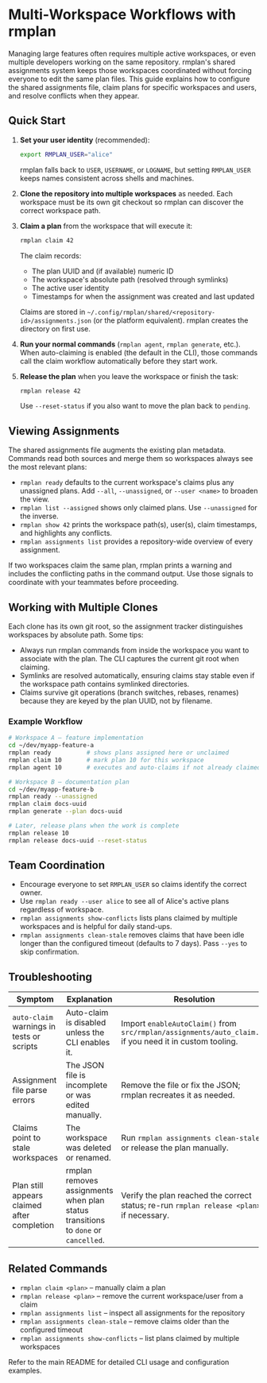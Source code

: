 # Multi-Workspace Workflows with rmplan

Managing large features often requires multiple active workspaces, or even multiple developers working on the same repository. rmplan's shared assignments system keeps those workspaces coordinated without forcing everyone to edit the same plan files. This guide explains how to configure the shared assignments file, claim plans for specific workspaces and users, and resolve conflicts when they appear.

## Quick Start

1. **Set your user identity** (recommended):

   ```bash
   export RMPLAN_USER="alice"
   ```

   rmplan falls back to `USER`, `USERNAME`, or `LOGNAME`, but setting `RMPLAN_USER` keeps names consistent across shells and machines.

2. **Clone the repository into multiple workspaces** as needed. Each workspace must be its own git checkout so rmplan can discover the correct workspace path.

3. **Claim a plan** from the workspace that will execute it:

   ```bash
   rmplan claim 42
   ```

   The claim records:

   - The plan UUID and (if available) numeric ID
   - The workspace's absolute path (resolved through symlinks)
   - The active user identity
   - Timestamps for when the assignment was created and last updated

   Claims are stored in `~/.config/rmplan/shared/<repository-id>/assignments.json` (or the platform equivalent). rmplan creates the directory on first use.

4. **Run your normal commands** (`rmplan agent`, `rmplan generate`, etc.). When auto-claiming is enabled (the default in the CLI), those commands call the claim workflow automatically before they start work.

5. **Release the plan** when you leave the workspace or finish the task:

   ```bash
   rmplan release 42
   ```

   Use `--reset-status` if you also want to move the plan back to `pending`.

## Viewing Assignments

The shared assignments file augments the existing plan metadata. Commands read both sources and merge them so workspaces always see the most relevant plans:

- `rmplan ready` defaults to the current workspace's claims plus any unassigned plans. Add `--all`, `--unassigned`, or `--user <name>` to broaden the view.
- `rmplan list --assigned` shows only claimed plans. Use `--unassigned` for the inverse.
- `rmplan show 42` prints the workspace path(s), user(s), claim timestamps, and highlights any conflicts.
- `rmplan assignments list` provides a repository-wide overview of every assignment.

If two workspaces claim the same plan, rmplan prints a warning and includes the conflicting paths in the command output. Use those signals to coordinate with your teammates before proceeding.

## Working with Multiple Clones

Each clone has its own git root, so the assignment tracker distinguishes workspaces by absolute path. Some tips:

- Always run rmplan commands from inside the workspace you want to associate with the plan. The CLI captures the current git root when claiming.
- Symlinks are resolved automatically, ensuring claims stay stable even if the workspace path contains symlinked directories.
- Claims survive git operations (branch switches, rebases, renames) because they are keyed by the plan UUID, not by filename.

### Example Workflow

```bash
# Workspace A – feature implementation
cd ~/dev/myapp-feature-a
rmplan ready          # shows plans assigned here or unclaimed
rmplan claim 10       # mark plan 10 for this workspace
rmplan agent 10       # executes and auto-claims if not already claimed

# Workspace B – documentation plan
cd ~/dev/myapp-feature-b
rmplan ready --unassigned
rmplan claim docs-uuid
rmplan generate --plan docs-uuid

# Later, release plans when the work is complete
rmplan release 10
rmplan release docs-uuid --reset-status
```

## Team Coordination

- Encourage everyone to set `RMPLAN_USER` so claims identify the correct owner.
- Use `rmplan ready --user alice` to see all of Alice's active plans regardless of workspace.
- `rmplan assignments show-conflicts` lists plans claimed by multiple workspaces and is helpful for daily stand-ups.
- `rmplan assignments clean-stale` removes claims that have been idle longer than the configured timeout (defaults to 7 days). Pass `--yes` to skip confirmation.

## Troubleshooting

| Symptom | Explanation | Resolution |
| --- | --- | --- |
| `auto-claim` warnings in tests or scripts | Auto-claim is disabled unless the CLI enables it. | Import `enableAutoClaim()` from `src/rmplan/assignments/auto_claim.js` if you need it in custom tooling. |
| Assignment file parse errors | The JSON file is incomplete or was edited manually. | Remove the file or fix the JSON; rmplan recreates it as needed. |
| Claims point to stale workspaces | The workspace was deleted or renamed. | Run `rmplan assignments clean-stale` or release the plan manually. |
| Plan still appears claimed after completion | rmplan removes assignments when plan status transitions to `done` or `cancelled`. | Verify the plan reached the correct status; re-run `rmplan release <plan>` if necessary. |

## Related Commands

- `rmplan claim <plan>` – manually claim a plan
- `rmplan release <plan>` – remove the current workspace/user from a claim
- `rmplan assignments list` – inspect all assignments for the repository
- `rmplan assignments clean-stale` – remove claims older than the configured timeout
- `rmplan assignments show-conflicts` – list plans claimed by multiple workspaces

Refer to the main README for detailed CLI usage and configuration examples.
